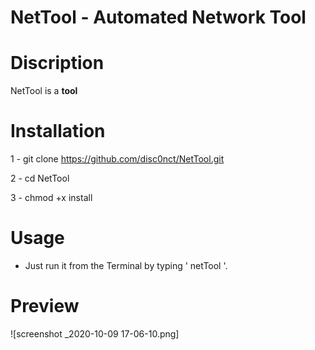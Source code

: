 # NetTool - Automated Network Tool 

# Discription

NetTool is a **tool** 

# Installation 

 1 - git clone https://github.com/disc0nct/NetTool.git
 
 2 - cd NetTool
 
 3 - chmod +x install
 
# Usage

- Just run it from the Terminal by typing ' netTool '.

# Preview 
![screenshot _2020-10-09 17-06-10.png]
